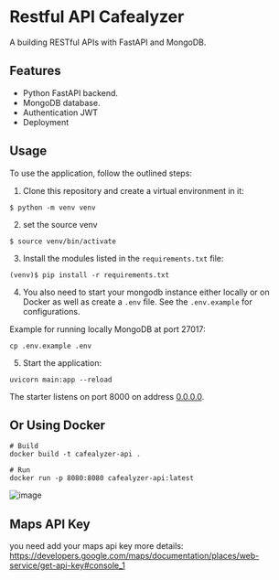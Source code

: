# Restful API Cafealyzer

A building RESTful APIs with FastAPI and MongoDB. 

## Features
+ Python FastAPI backend.
+ MongoDB database.
+ Authentication JWT
+ Deployment

## Usage

To use the application, follow the outlined steps:

1. Clone this repository and create a virtual environment in it:

```console
$ python -m venv venv
```

2. set the source venv

```console
$ source venv/bin/activate
```

3. Install the modules listed in the `requirements.txt` file:

```console
(venv)$ pip install -r requirements.txt
```
4. You also need to start your mongodb instance either locally or on Docker as well as create a `.env` file. See the `.env.example` for configurations. 

Example for running locally MongoDB at port 27017:
```console
cp .env.example .env
```

5. Start the application:

```console
uvicorn main:app --reload
```

The starter listens on port 8000 on address [0.0.0.0](0.0.0.0:8080). 

## Or Using Docker

```
# Build
docker build -t cafealyzer-api .
```

```
# Run
docker run -p 8080:8080 cafealyzer-api:latest
```

![image](https://github.com/zikrisuanda11/cafeanalyzer-api/assets/91446630/efa34262-0f7a-4079-acbc-22b62d98ab2e)


## Maps API Key

you need add your maps api key
more details: https://developers.google.com/maps/documentation/places/web-service/get-api-key#console_1